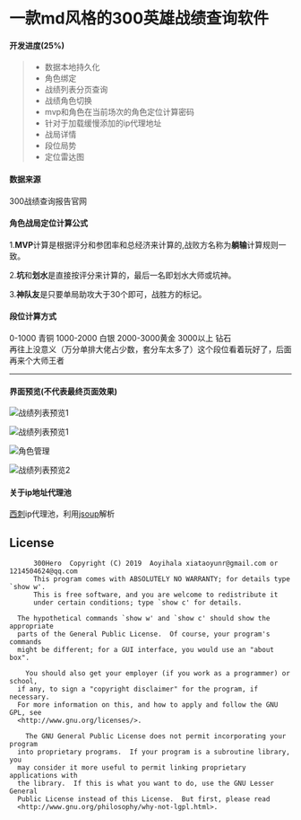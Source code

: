 # 一款md风格的300英雄战绩查询软件
#### 开发进度(25%)
> - 数据本地持久化
> - 角色绑定
> - 战绩列表分页查询
> - 战绩角色切换
> - mvp和角色在当前场次的角色定位计算密码
> - 针对于加载缓慢添加的ip代理地址
> - 战局详情
> - 段位局势
> - 定位雷达图
#### 数据来源
300战绩查询报告官网
#### 角色战局定位计算公式
1.**MVP**计算是根据评分和参团率和总经济来计算的,战败方名称为**躺输**计算规则一致。  

2.**坑**和**划水**是直接按评分来计算的，最后一名即划水大师或坑神。  

3.**神队友**是只要单局助攻大于30个即可，战胜方的标记。
#### 段位计算方式
0-1000 青铜 1000-2000 白银 2000-3000黄金 3000以上 钻石  
再往上没意义（万分单排大佬占少数，套分车太多了）这个段位看着玩好了，后面再来个大师王者
****
#### 界面预览(不代表最终页面效果)
![战绩列表预览1](https://github.com/Aoyihala/img/blob/master/300data/guaide.png?raw=true)  

![战绩列表预览1](https://github.com/Aoyihala/img/blob/master/300data/myguaide.png?raw=true)  

![角色管理](https://github.com/Aoyihala/img/blob/master/300data/charatermanage.png?raw=true)  

![战绩列表预览2](https://github.com/Aoyihala/img/blob/master/300data/myguaide2.png?raw=true)  

#### 关于ip地址代理池
[西刺](https://www.xicidaili.com)ip代理池，利用[jsoup](https://jsoup.org/download)解析
## License

          300Hero  Copyright (C) 2019  Aoyihala xiataoyunr@gmail.com or 1214504624@qq.com
          This program comes with ABSOLUTELY NO WARRANTY; for details type `show w'.
          This is free software, and you are welcome to redistribute it
          under certain conditions; type `show c' for details.

      The hypothetical commands `show w' and `show c' should show the appropriate
      parts of the General Public License.  Of course, your program's commands
      might be different; for a GUI interface, you would use an "about box".

        You should also get your employer (if you work as a programmer) or school,
      if any, to sign a "copyright disclaimer" for the program, if necessary.
      For more information on this, and how to apply and follow the GNU GPL, see
      <http://www.gnu.org/licenses/>.

        The GNU General Public License does not permit incorporating your program
      into proprietary programs.  If your program is a subroutine library, you
      may consider it more useful to permit linking proprietary applications with
      the library.  If this is what you want to do, use the GNU Lesser General
      Public License instead of this License.  But first, please read
      <http://www.gnu.org/philosophy/why-not-lgpl.html>.
